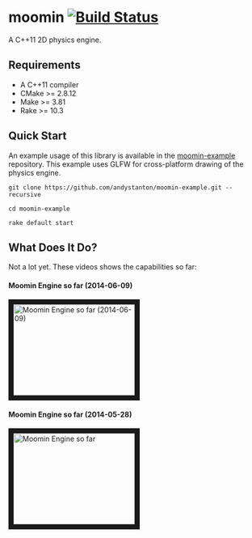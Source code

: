 # moomin [![Build Status](http://drone.cyniq.com/api/badge/github.com/andystanton/moomin/status.svg?branch=master)](http://drone.cyniq.com/github.com/andystanton/moomin)

A C++11 2D physics engine.

## Requirements

 * A C++11 compiler
 * CMake >= 2.8.12
 * Make >= 3.81
 * Rake >= 10.3

## Quick Start

An example usage of this library is available in the [moomin-example](https://github.com/andystanton/moomin-example) repository. This example uses GLFW for cross-platform drawing of the physics engine.

```
git clone https://github.com/andystanton/moomin-example.git --recursive

cd moomin-example

rake default start
```

## What Does It Do?

Not a lot yet. These videos shows the capabilities so far:


#### Moomin Engine so far (2014-06-09)

<a href="http://www.youtube.com/watch?feature=player_embedded&v=Lva0JZ2-lNc
" target="_blank"><img src="http://img.youtube.com/vi/Lva0JZ2-lNc/0.jpg" 
alt="Moomin Engine so far (2014-06-09)" width="240" height="180" border="10" /></a>

#### Moomin Engine so far (2014-05-28)

<a href="http://www.youtube.com/watch?feature=player_embedded&v=82Du56i1rY0
" target="_blank"><img src="http://img.youtube.com/vi/82Du56i1rY0/0.jpg" 
alt="Moomin Engine so far" width="240" height="180" border="10" /></a>


